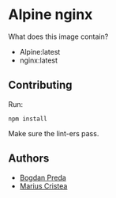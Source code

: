 # Alpine nginx

What does this image contain?

- Alpine:latest
- nginx:latest

## Contributing

Run: 
```$bash
npm install
```
Make sure the lint-ers pass.

## Authors
- [Bogdan Preda](mailto:bogdan.preda@themeisle.com)
- [Marius Cristea](mailto:marius.cristea@vertistudio.com)
